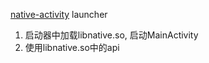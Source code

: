[native-activity](https://github.com/cntlb/native_activity) launcher

1. 启动器中加载libnative.so, 启动MainActivity
1. 使用libnative.so中的api